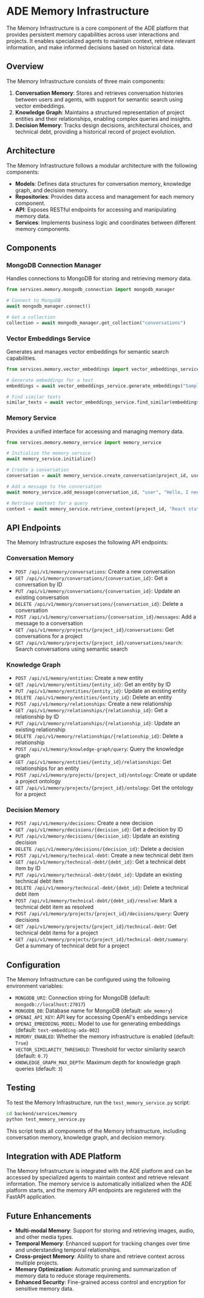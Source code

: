 # ADE Memory Infrastructure

The Memory Infrastructure is a core component of the ADE platform that provides persistent memory capabilities across user interactions and projects. It enables specialized agents to maintain context, retrieve relevant information, and make informed decisions based on historical data.

## Overview

The Memory Infrastructure consists of three main components:

1. **Conversation Memory**: Stores and retrieves conversation histories between users and agents, with support for semantic search using vector embeddings.
2. **Knowledge Graph**: Maintains a structured representation of project entities and their relationships, enabling complex queries and insights.
3. **Decision Memory**: Tracks design decisions, architectural choices, and technical debt, providing a historical record of project evolution.

## Architecture

The Memory Infrastructure follows a modular architecture with the following components:

- **Models**: Defines data structures for conversation memory, knowledge graph, and decision memory.
- **Repositories**: Provides data access and management for each memory component.
- **API**: Exposes RESTful endpoints for accessing and manipulating memory data.
- **Services**: Implements business logic and coordinates between different memory components.

## Components

### MongoDB Connection Manager

Handles connections to MongoDB for storing and retrieving memory data.

```python
from services.memory.mongodb_connection import mongodb_manager

# Connect to MongoDB
await mongodb_manager.connect()

# Get a collection
collection = await mongodb_manager.get_collection("conversations")
```

### Vector Embeddings Service

Generates and manages vector embeddings for semantic search capabilities.

```python
from services.memory.vector_embeddings import vector_embeddings_service

# Generate embeddings for a text
embeddings = await vector_embeddings_service.generate_embeddings("Sample text")

# Find similar texts
similar_texts = await vector_embeddings_service.find_similar(embeddings, collection_name="conversations")
```

### Memory Service

Provides a unified interface for accessing and managing memory data.

```python
from services.memory.memory_service import memory_service

# Initialize the memory service
await memory_service.initialize()

# Create a conversation
conversation = await memory_service.create_conversation(project_id, user_id, "Conversation Title")

# Add a message to the conversation
await memory_service.add_message(conversation_id, "user", "Hello, I need help with my project")

# Retrieve context for a query
context = await memory_service.retrieve_context(project_id, "React state management")
```

## API Endpoints

The Memory Infrastructure exposes the following API endpoints:

### Conversation Memory

- `POST /api/v1/memory/conversations`: Create a new conversation
- `GET /api/v1/memory/conversations/{conversation_id}`: Get a conversation by ID
- `PUT /api/v1/memory/conversations/{conversation_id}`: Update an existing conversation
- `DELETE /api/v1/memory/conversations/{conversation_id}`: Delete a conversation
- `POST /api/v1/memory/conversations/{conversation_id}/messages`: Add a message to a conversation
- `GET /api/v1/memory/projects/{project_id}/conversations`: Get conversations for a project
- `GET /api/v1/memory/projects/{project_id}/conversations/search`: Search conversations using semantic search

### Knowledge Graph

- `POST /api/v1/memory/entities`: Create a new entity
- `GET /api/v1/memory/entities/{entity_id}`: Get an entity by ID
- `PUT /api/v1/memory/entities/{entity_id}`: Update an existing entity
- `DELETE /api/v1/memory/entities/{entity_id}`: Delete an entity
- `POST /api/v1/memory/relationships`: Create a new relationship
- `GET /api/v1/memory/relationships/{relationship_id}`: Get a relationship by ID
- `PUT /api/v1/memory/relationships/{relationship_id}`: Update an existing relationship
- `DELETE /api/v1/memory/relationships/{relationship_id}`: Delete a relationship
- `POST /api/v1/memory/knowledge-graph/query`: Query the knowledge graph
- `GET /api/v1/memory/entities/{entity_id}/relationships`: Get relationships for an entity
- `POST /api/v1/memory/projects/{project_id}/ontology`: Create or update a project ontology
- `GET /api/v1/memory/projects/{project_id}/ontology`: Get the ontology for a project

### Decision Memory

- `POST /api/v1/memory/decisions`: Create a new decision
- `GET /api/v1/memory/decisions/{decision_id}`: Get a decision by ID
- `PUT /api/v1/memory/decisions/{decision_id}`: Update an existing decision
- `DELETE /api/v1/memory/decisions/{decision_id}`: Delete a decision
- `POST /api/v1/memory/technical-debt`: Create a new technical debt item
- `GET /api/v1/memory/technical-debt/{debt_id}`: Get a technical debt item by ID
- `PUT /api/v1/memory/technical-debt/{debt_id}`: Update an existing technical debt item
- `DELETE /api/v1/memory/technical-debt/{debt_id}`: Delete a technical debt item
- `POST /api/v1/memory/technical-debt/{debt_id}/resolve`: Mark a technical debt item as resolved
- `POST /api/v1/memory/projects/{project_id}/decisions/query`: Query decisions
- `GET /api/v1/memory/projects/{project_id}/technical-debt`: Get technical debt items for a project
- `GET /api/v1/memory/projects/{project_id}/technical-debt/summary`: Get a summary of technical debt for a project

## Configuration

The Memory Infrastructure can be configured using the following environment variables:

- `MONGODB_URI`: Connection string for MongoDB (default: `mongodb://localhost:27017`)
- `MONGODB_DB`: Database name for MongoDB (default: `ade_memory`)
- `OPENAI_API_KEY`: API key for accessing OpenAI's embeddings service
- `OPENAI_EMBEDDING_MODEL`: Model to use for generating embeddings (default: `text-embedding-ada-002`)
- `MEMORY_ENABLED`: Whether the memory infrastructure is enabled (default: `True`)
- `VECTOR_SIMILARITY_THRESHOLD`: Threshold for vector similarity search (default: `0.7`)
- `KNOWLEDGE_GRAPH_MAX_DEPTH`: Maximum depth for knowledge graph queries (default: `3`)

## Testing

To test the Memory Infrastructure, run the `test_memory_service.py` script:

```bash
cd backend/services/memory
python test_memory_service.py
```

This script tests all components of the Memory Infrastructure, including conversation memory, knowledge graph, and decision memory.

## Integration with ADE Platform

The Memory Infrastructure is integrated with the ADE platform and can be accessed by specialized agents to maintain context and retrieve relevant information. The memory service is automatically initialized when the ADE platform starts, and the memory API endpoints are registered with the FastAPI application.

## Future Enhancements

- **Multi-modal Memory**: Support for storing and retrieving images, audio, and other media types.
- **Temporal Memory**: Enhanced support for tracking changes over time and understanding temporal relationships.
- **Cross-project Memory**: Ability to share and retrieve context across multiple projects.
- **Memory Optimization**: Automatic pruning and summarization of memory data to reduce storage requirements.
- **Enhanced Security**: Fine-grained access control and encryption for sensitive memory data.
